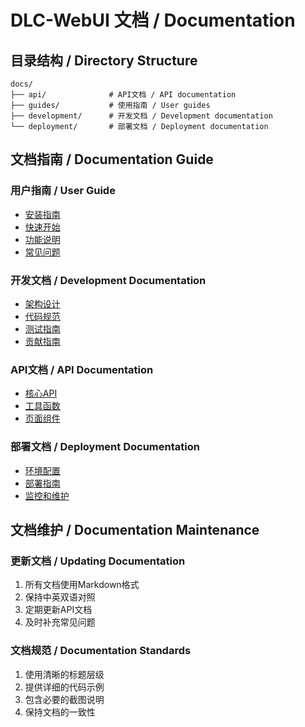 # DLC-WebUI 文档 / Documentation

## 目录结构 / Directory Structure

```
docs/
├── api/              # API文档 / API documentation
├── guides/           # 使用指南 / User guides
├── development/      # 开发文档 / Development documentation
└── deployment/       # 部署文档 / Deployment documentation
```

## 文档指南 / Documentation Guide

### 用户指南 / User Guide
- [安装指南](guides/installation.md)
- [快速开始](guides/quickstart.md)
- [功能说明](guides/features.md)
- [常见问题](guides/faq.md)

### 开发文档 / Development Documentation
- [架构设计](development/architecture.md)
- [代码规范](development/coding_standards.md)
- [测试指南](development/testing.md)
- [贡献指南](development/contributing.md)

### API文档 / API Documentation
- [核心API](api/core.md)
- [工具函数](api/utils.md)
- [页面组件](api/pages.md)

### 部署文档 / Deployment Documentation
- [环境配置](deployment/environment.md)
- [部署指南](deployment/deployment.md)
- [监控和维护](deployment/monitoring.md)

## 文档维护 / Documentation Maintenance

### 更新文档 / Updating Documentation
1. 所有文档使用Markdown格式
2. 保持中英双语对照
3. 定期更新API文档
4. 及时补充常见问题

### 文档规范 / Documentation Standards
1. 使用清晰的标题层级
2. 提供详细的代码示例
3. 包含必要的截图说明
4. 保持文档的一致性 